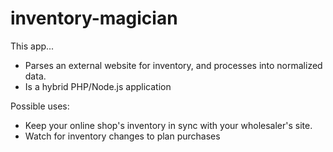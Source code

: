 # inventory-magician
This app...
 - Parses an external website for inventory, and processes into normalized data.
 - Is a hybrid PHP/Node.js application

Possible uses: 
 - Keep your online shop's inventory in sync with your wholesaler's site. 
 - Watch for inventory changes to plan purchases

